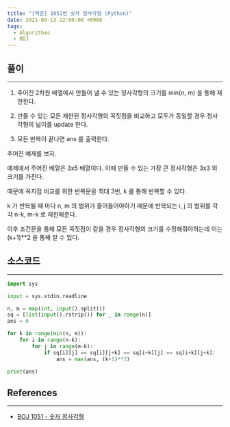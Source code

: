 ```yaml
---
title: "[백준] 1051번 숫자 정사각형 (Python)"
date: 2021-09-13 22:00:00 +0900
tags:
  - Algorithms
  - BOJ
---
```


## 풀이

---

1. 주어진 2차원 배열에서 만들어 낼 수 있는 정사각형의 크기를 min(n, m) 을 통해 제한한다.

2. 만들 수 있는 모든 제한된 정사각형의 꼭짓점을 비교하고 모두가 동일할 경우 정사각형의 넓이를 update 한다.

3. 모든 반복이 끝나면 ans 를 출력한다.



주어진 예제를 보자.



예제에서 주어진 배열은 3x5 배열이다. 이때 만들 수 있는 가장 큰 정사각형은 3x3 의 크기를 가진다.

때문에 꼭지점 비교를 위한 반복문을 최대 3번, k 를 통해 반복할 수 있다.

k 가 반복될 때 마다 n, m 의 범위가 줄어들어야하기 때문에 반복되는 i, j 의 범위를 각각 n-k, m-k 로 제한해준다.

이후 조건문을 통해 모든 꼭짓점이 같을 경우 정사각형의 크기를 수정해줘야하는데 이는 (k+1)**2 을 통해 알 수 있다.

## 소스코드

---

```python
import sys

input = sys.stdin.readline

n, m = map(int, input().split())
sq = [list(input().rstrip()) for _ in range(n)]
ans = 0

for k in range(min(n, m)):
    for i in range(n-k):
        for j in range(m-k):
            if sq[i][j] == sq[i][j+k] == sq[i+k][j] == sq[i+k][j+k]:
                ans = max(ans, (k+1)**2)

print(ans)
```

## References

---

- [BOJ 1051 - 숫자 정사각형](https://www.acmicpc.net/problem/1051)
